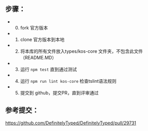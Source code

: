 ## 步骤：

* 0. fork 官方版本
* 1. clone 官方版本到本地
* 2. 将本库的所有文件放入types/kos-core 文件夹，不包含此文件（README.MD）
* 3. 运行 `npm test` 直到通过测试
* 4. 运行 `npm run lint kos-core` 检查tslint语法规则
* 5. 提交到 github，提交PR，直到评审通过


## 参考提交：

https://github.com/DefinitelyTyped/DefinitelyTyped/pull/29731